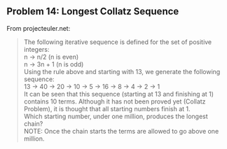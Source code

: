 ## Problem 14: Longest Collatz Sequence
From projecteuler.net:
>The following iterative sequence is defined for the set of positive integers:  
n → n/2 (n is even)  
n → 3n + 1 (n is odd)  
Using the rule above and starting with 13, we generate the following sequence:  
13 → 40 → 20 → 10 → 5 → 16 → 8 → 4 → 2 → 1  
It can be seen that this sequence (starting at 13 and finishing at 1) contains 10 terms. Although it has not been proved yet (Collatz Problem), it is thought that all starting numbers finish at 1.  
Which starting number, under one million, produces the longest chain?  
NOTE: Once the chain starts the terms are allowed to go above one million.